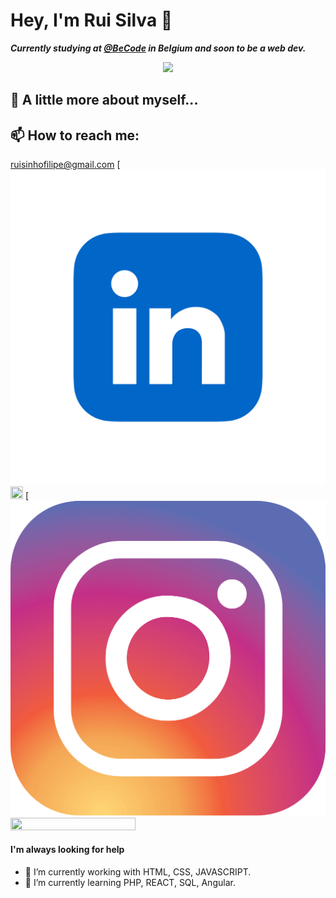 # Hey, I'm Rui Silva 👋

***Currently studying at [@BeCode](https://becode.org/) in Belgium and soon to be a web dev.*** 

<p align="center">
  <img src="https://media.giphy.com/media/v1.Y2lkPTc5MGI3NjExNWU0YTQ1MDZkYzllNWViZDNhODI0MTc5NjJhNGM5Y2EyNGMxNmY0OSZlcD12MV9pbnRlcm5hbF9naWZzX2dpZklkJmN0PWc/iIqmM5tTjmpOB9mpbn/giphy.gif" />
</p>

## :book: A little more about myself...


## 📫 How to reach me:
[ruisinhofilipe@gmail.com](ruisinhofilipe@gmail.com)
[![](./socials/linkedin.png)<img src="https://www.linkedin.com/in/rui-filipe-721600276/"  width="20" height="20">
[![](./socials/instagram.png)<img src="https://www.instagram.com/ruisinhofilipe/?hl=en"  width="200" height="20">


#### I'm always looking for help
- 🔭 I’m currently working with HTML, CSS, JAVASCRIPT.
- 🌱 I’m currently learning PHP, REACT, SQL, Angular.

